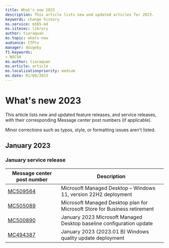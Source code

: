 ```yaml
---
title: What's new 2023
description: This article lists new and updated articles for 2023.
keywords: change history
ms.service: m365-md
ms.sitesec: library
author: tiaraquan
ms.topic: whats-new
audience: ITPro
manager: dougeby
f1.keywords:
- NOCSH
ms.author: tiaraquan
ms.article: article
ms.localizationpriority: medium
ms.date: 01/09/2023
---
```


# What's new 2023

This article lists new and updated feature releases, and service releases, with their corresponding Message center post numbers (if applicable).

Minor corrections such as typos, style, or formatting issues aren't listed.

## January 2023

### January service release

| Message center post number | Description |
| ----- | ----- |
| [MC509564](https://admin.microsoft.com/adminportal/home#/MessageCenter) | Microsoft Managed Desktop – Windows 11, version 22H2 deployment |
| [MC505089](https://admin.microsoft.com/adminportal/home#/MessageCenter) | Microsoft Managed Desktop plan for Microsoft Store for Business retirement |
| [MC500890](https://admin.microsoft.com/adminportal/home#/MessageCenter) | January 2023 Microsoft Managed Desktop baseline configuration update |
| [MC494387](https://admin.microsoft.com/adminportal/home#/MessageCenter) | January 2023 (2023.01 B) Windows quality update deployment |
